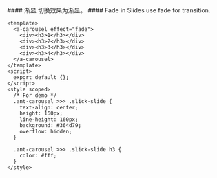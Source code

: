 <cn>
#### 渐显
切换效果为渐显。
</cn>

<us>
#### Fade in
Slides use fade for transition.
</us>

```tpl
<template>
  <a-carousel effect="fade">
    <div><h3>1</h3></div>
    <div><h3>2</h3></div>
    <div><h3>3</h3></div>
    <div><h3>4</h3></div>
  </a-carousel>
</template>
<script>
  export default {};
</script>
<style scoped>
  /* For demo */
  .ant-carousel >>> .slick-slide {
    text-align: center;
    height: 160px;
    line-height: 160px;
    background: #364d79;
    overflow: hidden;
  }

  .ant-carousel >>> .slick-slide h3 {
    color: #fff;
  }
</style>
```
